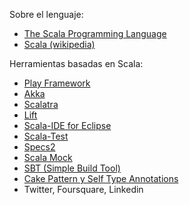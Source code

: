 Sobre el lenguaje:

-   [The Scala Programming Language](http://www.scala-lang.org/)
-   [Scala (wikipedia)](http://en.wikipedia.org/wiki/Scala_(programming_language))

Herramientas basadas en Scala:

-   [Play Framework](http://www.playframework.com/)
-   [Akka](http://akka.io/)
-   [Scalatra](http://scalatra.org/)
-   [Lift](http://liftweb.net/)
-   [Scala-IDE for Eclipse](http://scala-ide.org/)
-   [Scala-Test](http://www.scalatest.org/)
-   [Specs2](http://etorreborre.github.com/specs2/)
-   [Scala Mock](http://scalamock.org/)
-   [SBT (Simple Build Tool)](https://github.com/sbt/sbt/)
-   [Cake Pattern y Self Type Annotations](https://coderwall.com/p/t_rapw)
-   Twitter, Foursquare, Linkedin

